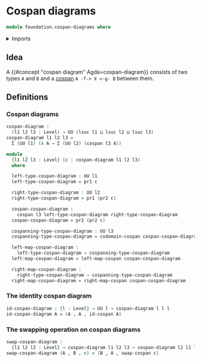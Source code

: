 # Cospan diagrams

```agda
module foundation.cospan-diagrams where
```

<details><summary>Imports</summary>

```agda
open import foundation.cospans
open import foundation.dependent-pair-types
open import foundation.universe-levels
```

</details>

## Idea

A {{#concept "cospan diagram" Agda=cospan-diagram}} consists of two types `A`
and `B` and a [cospan](foundation.cospans.md) `A -f-> X <-g- B` between them.

## Definitions

### Cospan diagrams

```agda
cospan-diagram :
  (l1 l2 l3 : Level) → UU (lsuc l1 ⊔ lsuc l2 ⊔ lsuc l3)
cospan-diagram l1 l2 l3 =
  Σ (UU l1) (λ A → Σ (UU l2) (cospan l3 A))

module _
  {l1 l2 l3 : Level} (c : cospan-diagram l1 l2 l3)
  where

  left-type-cospan-diagram : UU l1
  left-type-cospan-diagram = pr1 c

  right-type-cospan-diagram : UU l2
  right-type-cospan-diagram = pr1 (pr2 c)

  cospan-cospan-diagram :
    cospan l3 left-type-cospan-diagram right-type-cospan-diagram
  cospan-cospan-diagram = pr2 (pr2 c)

  cospanning-type-cospan-diagram : UU l3
  cospanning-type-cospan-diagram = codomain-cospan cospan-cospan-diagram

  left-map-cospan-diagram :
    left-type-cospan-diagram → cospanning-type-cospan-diagram
  left-map-cospan-diagram = left-map-cospan cospan-cospan-diagram

  right-map-cospan-diagram :
    right-type-cospan-diagram → cospanning-type-cospan-diagram
  right-map-cospan-diagram = right-map-cospan cospan-cospan-diagram
```

### The identity cospan diagram

```agda
id-cospan-diagram : {l : Level} → UU l → cospan-diagram l l l
id-cospan-diagram A = (A , A , id-cospan A)
```

### The swapping operation on cospan diagrams

```agda
swap-cospan-diagram :
  {l1 l2 l3 : Level} → cospan-diagram l1 l2 l3 → cospan-diagram l2 l1 l3
swap-cospan-diagram (A , B , c) = (B , A , swap-cospan c)
```
